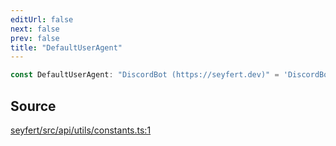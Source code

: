 ```yaml
---
editUrl: false
next: false
prev: false
title: "DefaultUserAgent"
---
```


```ts
const DefaultUserAgent: "DiscordBot (https://seyfert.dev)" = 'DiscordBot (https://seyfert.dev)';
```

## Source

[seyfert/src/api/utils/constants.ts:1](https://github.com/potoland/potocuit/blob/fe122a1/src/api/utils/constants.ts#L1)
